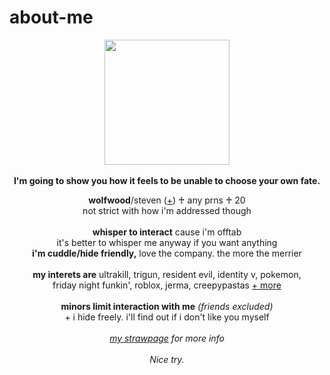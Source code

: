 # about-me
<p align="center">
  <img src="https://static.wikia.nocookie.net/fridaynightfunking/images/3/3e/PPPDGlitchyRedIcon.png/revision/latest?cb=20231102212913&format=original" width="200px">
  <br><br><b>I'm going to show you how it feels to be unable to choose your own fate.</b>
  </p>
<p align="center">
  <b>wolfwood</b>/steven (<a href="https://en.pronouns.page/@vashwood-">+</a>) ♰ any prns ♰ 20
  <br>not strict with how i'm addressed though
  <br><br>
<b>whisper to interact</b> cause i'm offtab
<br>it's better to whisper me anyway if you want anything
<br><b>i'm cuddle/hide friendly,</b> love the company. the more the merrier
<br><br>
<b>my interets are</b>
ultrakill, trigun, resident evil, identity v, pokemon,
<br>friday night funkin', roblox, jerma, creepypastas <a href="https://rentry.co/wolfwood_">+ more</a>
<br><br><b>minors limit interaction with me</b> <i>(friends excluded)</i>
<br>+ i hide freely. i'll find out if i don't like you myself
<br><br><i><a href="https://perdition.straw.page">my strawpage</a> for more info</i>
<br>
<br><i>Nice try.</i>
</p>

